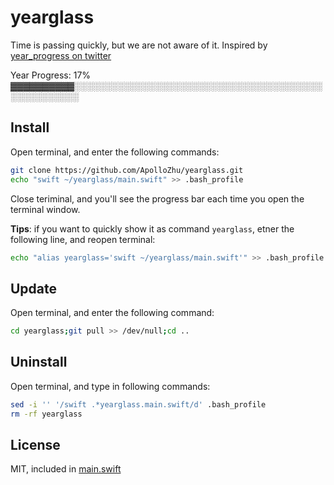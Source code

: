 # yearglass
Time is passing quickly, but we are not aware of it.
Inspired by [year_progress on twitter](https://twitter.com/year_progress)

Year Progress: 17% ▓▓▓▓▓▓▓▓▓▓░░░░░░░░░░░░░░░░░░░░░░░░░░░░░░░░░░░░░░░░░░░░░░░░░░░

## Install
Open terminal, and enter the following commands:
```sh
git clone https://github.com/ApolloZhu/yearglass.git
echo "swift ~/yearglass/main.swift" >> .bash_profile 
```
Close teriminal, and you'll see the progress bar each time you open the terminal window.

**Tips**: if you want to quickly show it as command `yearglass`, etner the following line, and reopen terminal:

```sh
echo "alias yearglass='swift ~/yearglass/main.swift'" >> .bash_profile
```

## Update
Open terminal, and enter the following command:
```sh
cd yearglass;git pull >> /dev/null;cd ..
```

## Uninstall
Open terminal, and type in following commands:
```sh
sed -i '' '/swift .*yearglass.main.swift/d' .bash_profile
rm -rf yearglass
```

## License
MIT, included in [main.swift](../master/main.swift#L1-#L24)
